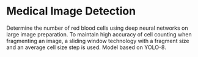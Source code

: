 # Medical Image Detection
Determine the number of red blood cells using deep neural networks on large image preparation. To maintain high accuracy of cell counting when fragmenting an image, a sliding window technology with a fragment size and an average cell size step is used. Model based on YOLO-8.
